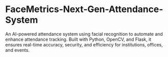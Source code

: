 # FaceMetrics-Next-Gen-Attendance-System
An AI-powered attendance system using facial recognition to automate and enhance attendance tracking. Built with Python, OpenCV, and Flask, it ensures real-time accuracy, security, and efficiency for institutions, offices, and events.
